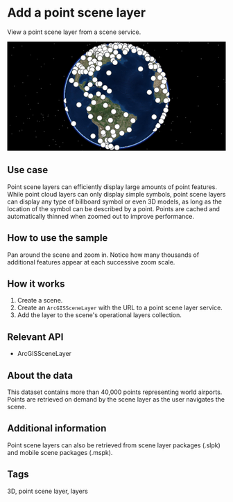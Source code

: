 # Add a point scene layer

View a point scene layer from a scene service.

![](AddAPointSceneLayer.png)

## Use case

Point scene layers can efficiently display large amounts of point features. While point cloud layers can only display simple symbols, point scene layers can display any type of billboard symbol or even 3D models, as long as the location of the symbol can be described by a point. Points are cached and automatically thinned when zoomed out to improve performance.

## How to use the sample

Pan around the scene and zoom in. Notice how many thousands of additional features appear at each successive zoom scale.

## How it works

1.  Create a scene.
2.  Create an `ArcGISSceneLayer` with the URL to a point scene layer service.
3.  Add the layer to the scene's operational layers collection.

## Relevant API

*   ArcGISSceneLayer

## About the data

This dataset contains more than 40,000 points representing world airports. Points are retrieved on demand by the scene layer as the user navigates the scene.

## Additional information

Point scene layers can also be retrieved from scene layer packages (.slpk) and mobile scene packages (.mspk).

## Tags

3D, point scene layer, layers
